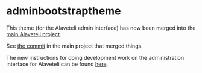 adminbootstraptheme
===================

This theme (for the Alaveteli admin interface) has now been merged into the [main Alaveteli project](https://github.com/mysociety/alaveteli).

See [the commit](https://github.com/mysociety/alaveteli/commit/455a1f07f3099d1d94fff2a7efcf99fb8fd6841d) in the main project that merged things.

The new instructions for doing development work on the administration interface for Alaveteli can be found [here](https://github.com/mysociety/alaveteli/blob/develop/doc/ADMIN.md).
